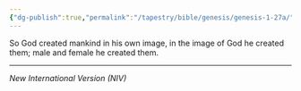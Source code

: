 ```yaml
---
{"dg-publish":true,"permalink":"/tapestry/bible/genesis/genesis-1-27a/","title":"Genesis 1:27a","hide":true,"tags":["bible-verse","bible-verse"],"dgHomeLink":true,"dgShowLocalGraph":true,"dgEnableSearch":true}
---
```



So God created mankind in his own image, in the image of God he created them; male and female he created them.

---
*New International Version (NIV)*